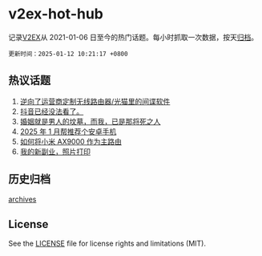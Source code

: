 # v2ex-hot-hub

 记录[V2EX](https://www.v2ex.com/)从 2021-01-06 日至今的热门话题。每小时抓取一次数据，按天[归档](archives)。

`更新时间：2025-01-12 10:21:17 +0800`

## 热议话题

1. [逆向了运营商定制无线路由器/光猫里的间谍软件](https://www.v2ex.com/t/1104332)
1. [抖音已经没法看了。](https://www.v2ex.com/t/1104341)
1. [婚姻就是男人的坟墓，而我，已是那将死之人](https://www.v2ex.com/t/1104431)
1. [2025 年 1 月帮推荐个安卓手机](https://www.v2ex.com/t/1104426)
1. [如何将小米 AX9000 作为主路由](https://www.v2ex.com/t/1104319)
1. [我的新副业，照片打印](https://www.v2ex.com/t/1104326)

## 历史归档

[archives](archives)

## License

See the [LICENSE](LICENSE) file for license rights and limitations (MIT).
